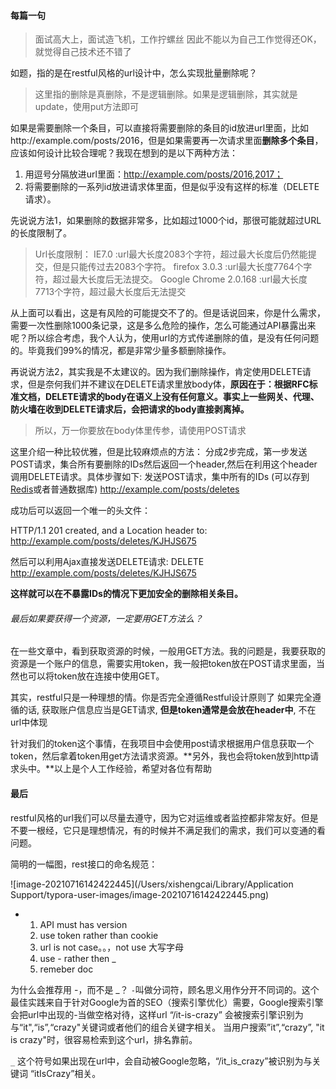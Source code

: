 #### 每篇一句

>  面试高大上，面试造飞机，工作拧螺丝  因此不能以为自己工作觉得还OK，就觉得自己技术还不错了  

如题，指的是在restful风格的url设计中，怎么实现批量删除呢？

>  这里指的删除是真删除，不是逻辑删除。如果是逻辑删除，其实就是update，使用put方法即可 

如果是需要删除一个条目，可以直接将需要删除的条目的id放进url里面，比如http://example.com/posts/2016，但是如果需要再一次请求里面**删除多个条目**，应该如何设计比较合理呢？我现在想到的是以下两种方法：

1. 用逗号分隔放进url里面：http://example.com/posts/2016,2017；
2. 将需要删除的一系列id放进请求体里面，但是似乎没有这样的标准（DELETE请求）。

先说说方法1，如果删除的数据非常多，比如超过1000个id，那很可能就超过URL的长度限制了。

>  Url长度限制： IE7.0                :url最大长度2083个字符，超过最大长度后仍然能提交，但是只能传过去2083个字符。 firefox 3.0.3     :url最大长度7764个字符，超过最大长度后无法提交。 Google Chrome 2.0.168   :url最大长度7713个字符，超过最大长度后无法提交 

从上面可以看出，这是有风险的可能提交不了的。但是话说回来，你是什么需求，需要一次性删除1000条记录，这是多么危险的操作，怎么可能通过API暴露出来呢？所以综合考虑，我个人认为，使用url的方式传递删除的值，是没有任何问题的。毕竟我们99%的情况，都是非常少量多额删除操作。

再说说方法2，其实我是不太建议的。因为我们删除操作，肯定使用DELETE请求，但是奈何我们并不建议在DELETE请求里放body体，**原因在于：根据RFC标准文档，DELETE请求的body在语义上没有任何意义。事实上一些网关、代理、防火墙在收到DELETE请求后，会把请求的body直接剥离掉。**

>  所以，万一你要放在body体里传参，请使用POST请求 

这里介绍一种比较优雅，但是比较麻烦点的方法： 分成2步完成，第一步发送POST请求，集合所有要删除的IDs然后返回一个header,然后在利用这个header调用DELETE请求。具体步骤如下: 发送POST请求，集中所有的IDs (可以存到[Redis](https://cloud.tencent.com/product/crs?from=10680)或者普通数据库) http://example.com/posts/deletes

成功后可以返回一个唯一的头文件：

HTTP/1.1 201 created, and a Location header to: http://example.com/posts/deletes/KJHJS675

然后可以利用Ajax直接发送DELETE请求: DELETE http://example.com/posts/deletes/KJHJS675

**这样就可以在不暴露IDs的情况下更加安全的删除相关条目。**

###### 最后如果要获得一个资源，一定要用GET方法么？

在一些文章中，看到获取资源的时候，一般用GET方法。我的问题是，我要获取的资源是一个账户的信息，需要实用token，我一般把token放在POST请求里面，当然也可以将token放在连接中使用GET。

其实，restful只是一种理想的情。你是否完全遵循Restful设计原则了 如果完全遵循的话, 获取账户信息应当是GET请求, **但是token通常是会放在header中**, 不在url中体现

针对我们的token这个事情，在我项目中会使用post请求根据用户信息获取一个token，然后拿着token用get方法请求资源。**另外，我也会将token放到http请求头中。**以上是个人工作经验，希望对各位有帮助

#### 最后

restful风格的url我们可以尽量去遵守，因为它对运维或者监控都非常友好。但是不要一根经，它只是理想情况，有的时候并不满足我们的需求，我们可以变通的看问题。

简明的一幅图，rest接口的命名规范： 

![image-20210716142422445](/Users/xishengcai/Library/Application Support/typora-user-images/image-20210716142422445.png)

- 1. API must has version
  2. use token rather than cookie
  3. url is not case。。，not use 大写字母
  4. use - rather then _
  5. remeber doc



 为什么会推荐用 -，而不是 _？ `-`叫做分词符，顾名思义用作分开不同词的。这个最佳实践来自于针对Google为首的SEO（搜索引擎优化）需要，Google搜索引擎会把url中出现的-当做空格对待，这样url “/it-is-crazy” 会被搜索引擎识别为与“it",“is”,“crazy"关键词或者他们的组合关键字相关。 当用户搜索”it”,“crazy”, "it is crazy"时，很容易检索到这个url，排名靠前。

`_` 这个符号如果出现在url中，会自动被Google忽略，“/it_is_crazy”被识别为与关键词 “itIsCrazy”相关。